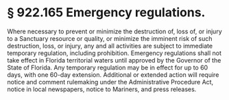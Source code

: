 # § 922.165   Emergency regulations.

Where necessary to prevent or minimize the destruction of, loss of, or injury to a Sanctuary resource or quality, or minimize the imminent risk of such destruction, loss, or injury, any and all activities are subject to immediate temporary regulation, including prohibition. Emergency regulations shall not take effect in Florida territorial waters until approved by the Governor of the State of Florida. Any temporary regulation may be in effect for up to 60 days, with one 60-day extension. Additional or extended action will require notice and comment rulemaking under the Administrative Procedure Act, notice in local newspapers, notice to Mariners, and press releases.





